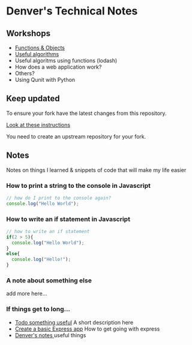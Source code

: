 # Denver's Technical Notes

## Workshops

* [Functions & Objects](./workshops/functions_and_objects_slides.html)
* [Useful algorithms](./workshops/useful_algorithms.md)
* Useful algoritms using functions (lodash)
* How does a web application work?
* Others?
* Using Qunit with Python

## Keep updated

To ensure your fork have the latest changes from this repository.

[Look at these instructions](https://help.github.com/articles/configuring-a-remote-for-a-fork/)

You need to create an upstream repository for your fork.

## Notes

Notes on things I learned & snippets of code that will make my life easier

### How to print a string to the console in Javascript

```javascript
// how do I print to the console again?
console.log("Hello World");
```

### How to write an if statement in Javascript

```javascript
// how to write an if statement
if(2 > 5){
  console.log("Hello World");
}
else{
  console.log("Hello!");
}
```

### A note about something else
add more here...

### If things get to long...

* [Todo something useful](notes/my_file.md) A short description here
* [Create a basic Express app](notes/my_file.md) How to get going with express
* [Denver's notes ](denver.md) useful things
